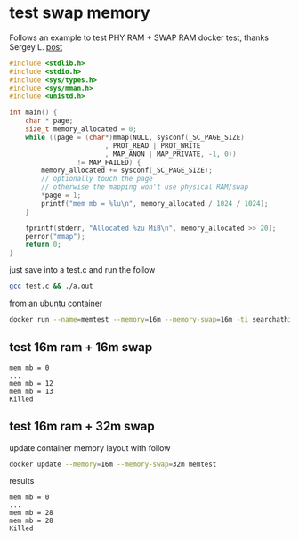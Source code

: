 # test swap memory

Follows an example to test PHY RAM + SWAP RAM docker test, thanks Sergey L. [post](https://stackoverflow.com/questions/17935873/malloc-fails-when-there-is-still-plenty-of-swap-left?answertab=active#tab-top)

```c
#include <stdlib.h>
#include <stdio.h>
#include <sys/types.h>
#include <sys/mman.h>
#include <unistd.h>

int main() {
    char * page;
    size_t memory_allocated = 0;
    while ((page = (char*)mmap(NULL, sysconf(_SC_PAGE_SIZE)
                        , PROT_READ | PROT_WRITE
                        , MAP_ANON | MAP_PRIVATE, -1, 0))
                 != MAP_FAILED) {
        memory_allocated += sysconf(_SC_PAGE_SIZE);
        // optionally touch the page
        // otherwise the mapping won't use physical RAM/swap
        *page = 1;
        printf("mem mb = %lu\n", memory_allocated / 1024 / 1024);
    }

    fprintf(stderr, "Allocated %zu MiB\n", memory_allocated >> 20);
    perror("mmap");
    return 0;
}
```

just save into a test.c and run the follow

```sh
gcc test.c && ./a.out
```

from an [ubuntu](https://github.com/devel0/docker-ubuntu) container

```sh
docker run --name=memtest --memory=16m --memory-swap=16m -ti searchathing/ubuntu /bin/bash
```

## test 16m ram + 16m swap

```
mem mb = 0
...
mem mb = 12
mem mb = 13
Killed
```

## test 16m ram + 32m swap

update container memory layout with follow

```sh
docker update --memory=16m --memory-swap=32m memtest
```

results

```
mem mb = 0
...
mem mb = 28
mem mb = 28
Killed
```
